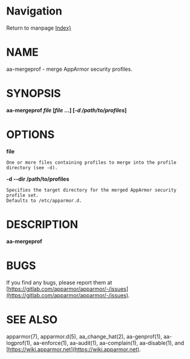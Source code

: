# Navigation
Return to manpage [Index}](ManPages)


# NAME

aa-mergeprof - merge AppArmor security profiles.

# SYNOPSIS

**aa-mergeprof _file_ \[_file_ ...\] \[_-d /path/to/profiles_\]**

# OPTIONS

**file**

    One or more files containing profiles to merge into the profile directory (see -d).

**-d --dir  /path/to/profiles**

    Specifies the target directory for the merged AppArmor security profile set.
    Defaults to /etc/apparmor.d.

# DESCRIPTION

**aa-mergeprof**

# BUGS

If you find any bugs, please report them at
[https://gitlab.com/apparmor/apparmor/-/issues](https://gitlab.com/apparmor/apparmor/-/issues).

# SEE ALSO

apparmor(7), apparmor.d(5), aa\_change\_hat(2), aa-genprof(1), 
aa-logprof(1), aa-enforce(1), aa-audit(1), aa-complain(1),
aa-disable(1), and [https://wiki.apparmor.net](https://wiki.apparmor.net).
